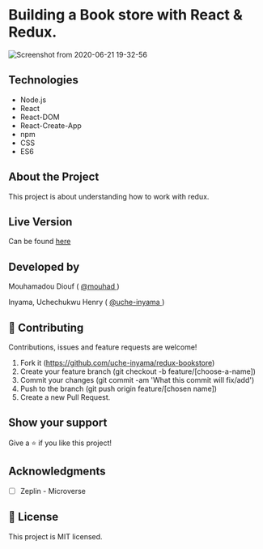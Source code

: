 # Building a Book store with React & Redux.

![Screenshot from 2020-06-21 19-32-56](https://user-images.githubusercontent.com/46329537/85232375-55247200-b3f6-11ea-8210-c70135b0bd87.png)

## Technologies

- Node.js
- React
- React-DOM
- React-Create-App
- npm
- CSS
- ES6

## About the Project

This project is about understanding how to work with redux. 

## Live Version

Can be found [here](https://bookshop102.herokuapp.com/)

## Developed by

Mouhamadou Diouf ( <a href="https://github.com/MouhaDiouf"> @mouhad </a>)

Inyama, Uchechukwu Henry ( <a href="https://github.com/uche-inyama/"> @uche-inyama </a>)

## 🤝 Contributing

Contributions, issues and feature requests are welcome!

1. Fork it (https://github.com/uche-inyama/redux-bookstore)
2. Create your feature branch (git checkout -b feature/[choose-a-name])
3. Commit your changes (git commit -am 'What this commit will fix/add')
4. Push to the branch (git push origin feature/[chosen name])
5. Create a new Pull Request.





## Show your support

Give a ⭐️ if you like this project!

## Acknowledgments

- [ ]  Zeplin - Microverse

## 📝 License

This project is MIT licensed.

